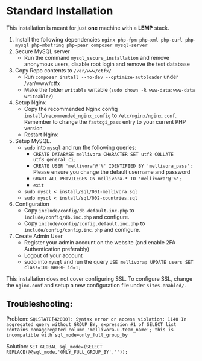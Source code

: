 # Standard Installation

This installation is meant for just **one** machine with a **LEMP** stack. 

1) Install the following dependencies `nginx php-fpm php-xml php-curl php-mysql php-mbstring php-pear composer mysql-server`
2) Secure MySQL server
   - Run the command `mysql_secure_installation` and remove anonymous users, disable root login and remove the test database
3) Copy Repo contents to `/var/www/ctfx/`
   - Run `composer install --no-dev --optimize-autoloader` under /var/www/ctfx
   - Make the folder `writable` writable (`sudo chown -R www-data:www-data writeable/`)
4) Setup Nginx
   - Copy the recommended Nginx config `install/recommended_nginx_config` to `/etc/nginx/nginx.conf`. Remember to change the `fastcgi_pass` entry to your current PHP version
   - Restart Nginx
5) Setup MySQL. 
   - `sudo` into `mysql` and run the following queries:
     - `CREATE DATABASE mellivora CHARACTER SET utf8 COLLATE utf8_general_ci;`
     - `CREATE USER 'mellivora'@'%' IDENTIFIED BY 'mellivora_pass';` Please ensure you change the default username and password
     - `GRANT ALL PRIVILEGES ON mellivora.* TO 'mellivora'@'%';  `
     - `exit`
   - `sudo mysql < install/sql/001-mellivora.sql`
   - `sudo mysql < install/sql/002-countries.sql`
6) Configuration
   - Copy `include/config/db.default.inc.php` to `include/config/db.inc.php` and configure. 
   - Copy `include/config/config.default.inc.php` to `include/config/config.inc.php` and configure. 
7) Create Admin User
   - Register your admin account on the website (and enable 2FA Authentication preferably)
   - Logout of your account
   - sudo into `mysql` and run the query `USE mellivora; UPDATE users SET class=100 WHERE id=1;`

This installation does not cover configuring SSL. To configure SSL, change the `nginx.conf` and setup a new configuration file under `sites-enabled/`. 

## Troubleshooting:
Problem: `SQLSTATE[42000]: Syntax error or access violation: 1140 In aggregated query without GROUP BY, expression #1 of SELECT list contains nonaggregated column 'mellivora.u.team_name'; this is incompatible with sql_mode=only_full_group_by`

Solution: `SET GLOBAL sql_mode=(SELECT REPLACE(@@sql_mode,'ONLY_FULL_GROUP_BY',''));`

